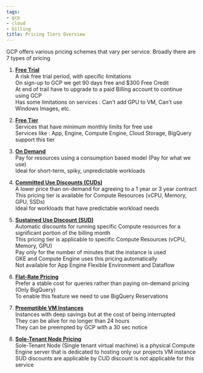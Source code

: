 ```yaml
---
tags:
- gcp
- cloud
- billing
title: Pricing Tiers Overview
---
```


GCP offers various pricing schemes that vary per service. Broadly there are 7 types of pricing

1. **<u>Free Trial</u>**  
   A risk free trial period, with specific limitations  
   On sign-up to GCP we get 90 days free and $300 Free Credit  
   At end of trail have to upgrade to a paid Billing account to continue using GCP  
   Has some limitations on services : Can't add GPU to VM, Can't use Windows Images, etc.

2. **<u>Free Tier</u>**  
   Services that have minimum monthly limits for free use  
   Services like : App, Engine, Compute Engine, Cloud Storage, BigQuery support this tier

3. **<u>On Demand</u>**  
   Pay for resources using a consumption based model (Pay for what we use)  
   Ideal for short-term, spiky, unpredictable workloads

4. **<u>Committed Use Discounts (CUDs)</u>**  
   A lower price than on-demand for agreeing to a 1 year or 3 year contract  
   This pricing tier is available for Compute Resources (vCPU, Memory, GPU, SSDs)  
   Ideal for workloads that have predictable workload needs

5. **<u>Sustained Use Discount (SUD)</u>**  
   Automatic discounts for running specific Compute resources for a significant portion of the billing month  
   This pricing tier is applicable to specific Compute Resources (vCPU, Memory, GPU)  
   Pay only for the number of minutes that the instance is used  
   GKE and Compute Engine uses this pricing automatically  
   Not available for App Engine Flexible Environment and Dataflow

6. **<u>Flat-Rate Pricing</u>**  
   Prefer a stable cost for queries rather than paying on-demand pricing (Only BigQuery)  
   To enable this feature we need to use BigQuery Reservations

7. **<u>Preemptible VM Instances</u>**  
   Instances with deep savings but at the cost of being interrupted  
   They can be alive for no longer than 24 hours  
   They can be preempted by GCP with a 30 sec notice

8. **<u>Sole-Tenant Node Pricing</u>**  
   Sole-Tenant Node (Single tenant virtual machine) is a physical Compute Engine server that is dedicated to hosting only our projects VM instance  
   SUD discounts are applicable by CUD discount is not applicable for this service